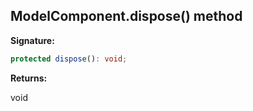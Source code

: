 
## ModelComponent.dispose() method

**Signature:**

```typescript
protected dispose(): void;
```
**Returns:**

void

